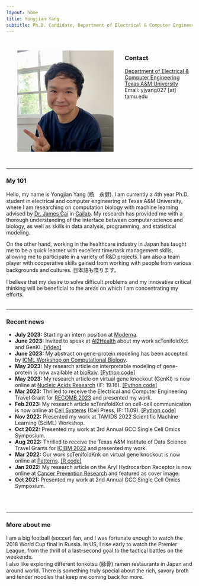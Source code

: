 ```yaml
---
layout: home
title: Yongjian Yang
subtitle: Ph.D. Candidate, Department of Electrical & Computer Engineering, Texas A&M University
---
```


<style>
  img {
    margin: 30px;
  }
</style>
<img align="left" src="assets/img/image.jpeg" alt="yjgeno" width=260>
<br>

### Contact <br>
[Department of Electrical & Computer Engineering](https://engineering.tamu.edu/electrical) <br>
[Texas A&M University](http://www.tamu.edu) <br>
Email: yjyang027 [at] tamu.edu <br>
<br clear="left"/>
<hr>

### My 101
Hello, my name is Yongjian Yang (杨　永健). I am currently a 4th year Ph.D. student in electrical and computer engineering at Texas A&M University, where I am researching on computation biology with machine learning advised by [Dr. James Cai](https://engineering.tamu.edu/electrical/profiles/james-cai.html) in [Cailab](https://cailab-tamu.github.io). My research has provided me with a thorough understanding of the interface between computer science and biology, as well as skills in data analysis, programming, and statistical modeling.

On the other hand, working in the healthcare industry in Japan has taught me to be a quick learner with excellent time/task management skills, allowing me to participate in a variety of R&D projects. I am also a team player with cooperative skills gained from working with people from various backgrounds and cultures. 日本語も喋ります。

I believe that my desire to solve difficult problems and my innovative critical thinking will be beneficial to the areas on which I am concentrating my efforts.
<br>
<br>
<hr>

### Recent news
* **July 2023:** Starting an intern position at [Moderna](https://www.modernatx.com/en-US).
* **June 2023:** Invited to speak at [AI2Health](https://ai2healthcare.github.io/archive) about my work scTenifoldXct and GenKI.  [\[Video\]](https://youtu.be/AKwP9rzrbVU?t=165)
* **June 2023:** My abstract on gene-protein modeling has been accepted by [ICML Workshop on Computational Biology](https://icml-compbio.github.io/).
* **May 2023:** My research article on interpretable modeling of gene-protein is now available at [bioRxiv](https://www.biorxiv.org/content/10.1101/2023.05.16.541011v2). [\[Python code\]](https://github.com/yjgeno/Multimodal_22)
* **May 2023:** My research article on virtual gene knockout (GenKI) is now online at [Nucleic Acids Research](https://doi.org/10.1093/nar/gkad450) (IF: 19.16). [\[Python code\]](https://github.com/yjgeno/GenKI)
* **Mar 2023:** Thrilled to receive the Electrical and Computer Engineering Travel Grant for [RECOMB 2023](http://recomb2023.bilkent.edu.tr) and presented my work.
* **Feb 2023:** My research article scTenifoldXct on cell-cell communication is now online at [Cell Systems](https://www.cell.com/cell-systems/pdf/S2405-4712(23)00030-3.pdf) (Cell Press, IF: 11.09). [\[Python code\]](https://github.com/cailab-tamu/scTenifoldXct)
* **Nov 2022:** Presented my work at TAMIDS 2022 Scientific Machine Learning (SciML) Workshop.
* **Oct 2022:** Presented my work at 3rd Annual GCC Single Cell Omics Symposium.
* **Aug 2022:** Thrilled to receive the Texas A&M Institute of Data Science Travel Grants for [ICIBM 2022](https://icibm2022.iaibm.org) and presented my work.
* **Mar 2022:** Our work scTenifoldKnk on virtual gene knockout is now online at [Patterns](https://www.sciencedirect.com/science/article/pii/S2666389922000010). [\[R code\]](https://github.com/cailab-tamu/scTenifoldKnk)
* **Jan 2022:** My research article on the Aryl Hydrocarbon Receptor is now online at [Cancer Prevention Research](https://aacrjournals.org/cancerpreventionresearch/article/15/1/17/675000) and featured as cover image.
* **Oct 2021:** Presented my work at 2nd Annual GCC Single Cell Omics Symposium.
<br>
<br>
<hr>

### More about me
I am a big football (soccer) fan, and I was fortunate enough to watch the 2018 World Cup final in Russia. In US, I rise early to watch the Premier League, from the thrill of a last-second goal to the tactical battles on the weekends.<br>
I also like exploring different tonkotsu (豚骨) ramen restaurants in Japan and around world. There is something truly special about the rich, savory broth and tender noodles that keep me coming back for more.